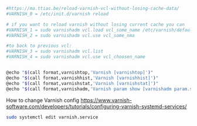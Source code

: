 
```bash
#https://ma.ttias.be/reload-varnish-vcl-without-losing-cache-data/
#VARNISH_0 = /etc/init.d/varnish reload

# if you want to reload varnish without losing current cache you can
#VARNISH_1 = sudo varnishadm vcl.load vcl_some_name /etc/varnish/default.vcl
#VARNISH_2 = sudo varnishadm vcl.use vcl_some_nma

#to back to previous vcl:
#VARNISH_3 = sudo varnishadm vcl.list 
#VARNISH_4 = sudo varnishadm vcl.use vcl_choosen_name


@echo "$(call format,varnishtop,'Varnish [varnishtop]')"
@echo "$(call format,varnishhist,'Varnish [varnishhist]')"
@echo "$(call format,varnishstat,'Varnish [varnishstat]')"
@echo "$(call format,varnishadm,'Varnish param show [varnishadm param.show]')"
```

How to change Varnish config
https://www.varnish-software.com/developers/tutorials/configuring-varnish-systemd-services/

```bash
sudo systemctl edit varnish.service
```
